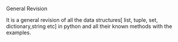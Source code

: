 General Revision

It is a general revision of all the data structures[ list, tuple, set, dictionary,string etc] in python and all their known methods with the examples.
